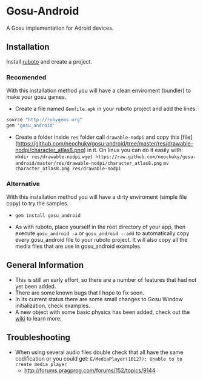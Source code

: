 Gosu-Android
============
A Gosu implementation for Adroid devices.

Installation
-----------

Install [ruboto](https://github.com/ruboto/ruboto/) and create a project. 

### Recomended

With this installation method you will have a clean enviroment (bundler) to make your gosu games.

* Create a file named `Gemfile.apk` in your ruboto project and add the lines:

```ruby
source "http://rubygems.org"
gem 'gosu_android'
```

* Create a folder inside `res` folder call `drawable-nodpi` and copy this [file] (https://github.com/neochuky/gosu-android/tree/master/res/drawable-nodpi/character_atlas8.png)
in it. On linux you can do it easily with: 
`mkdir res/drawable-nodpi` 
`wget https://raw.github.com/neochuky/gosu-android/master/res/drawable-nodpi/character_atlas8.png` 
`mv character_atlas8.png res/drawable-nodpi`

### Alternative
With this installation method you will have a dirty enviroment (simple file copy) to try the samples.

* `gem install gosu_android`

* As with ruboto, place yourself in the root directory of your app, then execute
`gosu_android -a` or `gosu_android --add` to automatically copy every gosu_android file to your ruboto project. 
It will also copy all the media files that are use in gosu_android examples.

General Information
-------------------
* This is still an early effort, so there are a number of features that had not yet been added. 
* There are some known bugs that I hope to fix soon.
* In its current status there are some small changes to Gosu Window initialization, check examples.
* A new object with some basic physics has been added, check out the [wiki](https://github.com/neochuky/gosu-android/wiki/The-new-gosu-android-physics) to learn more.

Troubleshooting
-------------------
* When using several audio files double check that all have the same codification or you could get: `E/MediaPlayer(16127): Unable to to create media player`
 	* http://forums.pragprog.com/forums/152/topics/9144
